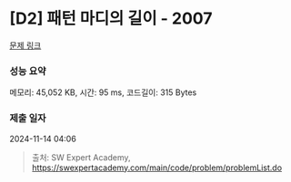 # [D2] 패턴 마디의 길이 - 2007 

[문제 링크](https://swexpertacademy.com/main/code/problem/problemDetail.do?contestProbId=AV5P1kNKAl8DFAUq) 

### 성능 요약

메모리: 45,052 KB, 시간: 95 ms, 코드길이: 315 Bytes

### 제출 일자

2024-11-14 04:06



> 출처: SW Expert Academy, https://swexpertacademy.com/main/code/problem/problemList.do